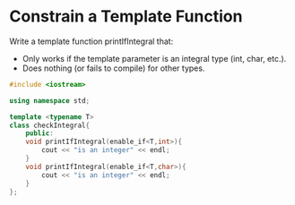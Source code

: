 # Constrain a Template Function


Write a template function printIfIntegral that:
- Only works if the template parameter is an integral type (int, char, etc.).
- Does nothing (or fails to compile) for other types.

```cpp
#include <iostream>

using namespace std;

template <typename T>
class checkIntegral{
    public:
    void printIfIntegral(enable_if<T,int>){
        cout << "is an integer" << endl;
    }
    void printIfIntegral(enable_if<T,char>){
        cout << "is an integer" << endl;
    } 
};
```